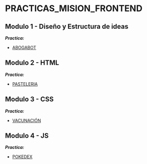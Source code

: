 # PRACTICAS_MISION_FRONTEND

## **Modulo 1 - Diseño y Estructura de ideas**

***Practica:***
- [ABOGABOT](./Modulo_1_Diseño/README.md)


## **Modulo 2 - HTML**

***Practica:***
- [PASTELERIA](./Modulo_2_HTML)

## **Modulo 3 - CSS**

***Practica:***
- [VACUNACIÓN](./Modulo_3_CSS)

## **Modulo 4 - JS**

***Practica:***
- [POKEDEX](./Modulo_4_JS)
